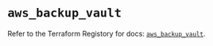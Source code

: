 # `aws_backup_vault`

Refer to the Terraform Registory for docs: [`aws_backup_vault`](https://registry.terraform.io/providers/hashicorp/aws/5.13.1/docs/resources/backup_vault).
